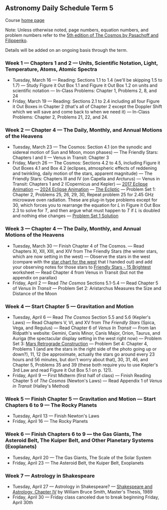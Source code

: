 ## Astronomy Daily Schedule Term 5

Course [home page](./)

Note: Unless otherwise noted, page numbers, equation numbers, and problem numbers refer to the [5th edition of The Cosmos by Pasachoff and Filippenko](https://www.amazon.com/Cosmos-Astronomy-New-Millennium/dp/1108431380).

Details will be added on an ongoing basis through the term.

### Week 1 &mdash; Chapters 1 and 2 &mdash; Units, Scientific Notation, Light, Temperature, Atoms, Atomic Spectra

* Tuesday, March 16 &mdash; Reading: Sections 1.1 to 1.4 (we'll be skipping 1.5 to 1.7) &mdash; Study Figure it Out Box 1.1 and Figure it Out Box 1.2 on units and scientific notation &mdash; In-Class Problems: Chapter 1, Problems 2, 8, and 24
* Friday, March 19 &mdash; Reading: Sections 2.1 to 2.4 including all four Figure it Out Boxes in Chapter 2 (that's all of Chapter 2 except the Doppler Shift which we will save and come back to when we need it) &mdash; In-Class Problems: Chapter 2, Problems 21, 22, and 24.

### Week 2 &mdash; Chapter 4 &mdash; The Daily, Monthly, and Annual Motions of the Heavens

* Tuesday, March 23 &mdash; The Cosmos: Section 4.1 (on the synodic and sidereal motion of Sun and Moon, moon phases) &mdash; The Friendly Stars: Chapters I and II &mdash; Venus in Transit: Chapter 3
* Friday, March 26 &mdash; The Cosmos: Sections 4.2 to 4.5, including Figure it Out Boxes 4.1 and Box 4.2 (eclipses, atmospheric effects of reddening and twinkling, daily motion of the stars, apparent magnitude)  &mdash; The Friendly Stars: Chapters III and IV (on Capella and Arcturus) &mdash; Venus in Transit: Chapters 1 and 2 (Copernicus and Kepler) &mdash; [2017 Eclipse Animation](https://youtu.be/yKFPL9xBe_U) &mdash; [2024 Eclipse Animation](https://eclipse.gsfc.nasa.gov/SEpath/SEpath2001/SE2024Apr08Tpath.html) &mdash; [The Ecliptic](https://youtu.be/eeQwYrfmvoQ) &mdash; Problem Set 1: Chapter 2, Problems 25, 26, 29, 30, Repeat problem 25 for 2.45 GHz microwave oven radiation. These are plug-in type problems except for 30, which forces you to rearrange the equation for *L* in Figure it Out Box 2.3 to solve for *T*, and then argue what must happen to *T* if *L* is doubled and nothing else changes &mdash; [Problem Set 1 Solution](./problem_sets/PS01.pdf)

### Week 3 &mdash; Chapter 4 &mdash; The Daily, Monthly, and Annual Motions of the Heavens

* Tuesday, March 30 &mdash; Finish Chapter 4 of The Cosmos. &mdash; Read Chapters XI, XII, XIII, and XIV from The Friendly Stars (the winter stars, which are now setting in the west) &mdash; Observe the stars in the west (compare with the [star chart for the west](./resources/StarChartWest-2021-03-26.png) that I handed out) and add your observing notes for those stars to [Friendly Stars - 15 Brightest](./resources/FriendlyStars-15Brightest.pdf) worksheet &mdash; Read Chapter 4 from Venus in Transit (but not the appendix on parallax)
* Friday, April 2 &mdash; Read *The Cosmos* Sections 5.1-5.4 &mdash; Read Chapter 5 of *Venus In Transit* &mdash; Problem Set 2: Aristarchus Measures the Size and Distance of the Moon

### Week 4 &mdash; Start Chapter 5 &mdash; Gravitation and Motion

* Tuesday, April 6 &mdash; Read *The Cosmos* Section 5.5 and 5.6 (Kepler's Laws) &mdash; Read Chapters V, VI, and XV from *The Friendly Stars* (Spica, Vega, and Regulus) &mdash; Read Chapter 6 of *Venus In Transit* &mdash; From Ian Ridpath's website: Gemini, Canis Minor, Canis Major, Orion, Taurus, and Auriga (the spectacular display setting in the west right now) &mdash; Problem Set 3: [Mars Retrograde Construction](./resources/MarsRetrogradeConstruction-2021-04-02.pdf) &mdash; Problem Set 4: Chapter 4, Problems 1 (and are the stars in the right side of the photo going up or down?), 11, 12 (be approximate, actually the stars go around every 23 hours and 56 minutes, but don't worry about that), 30, 31, 46, and Chapter 5, Problems 35 and 39 (these both require you to use Kepler's 3rd Law and read Figure it Out Box 5.1 on p. 121).
* Friday, April 9 &mdash; First Midterm (first half of class) &mdash; Finish Reading Chapter 5 of *The Cosmos* (Newton's Laws) &mdash; Read Appendix 1 of *Venus in Transit* (Halley's Method)

### Week 5 &mdash; Finish Chapter 5 &mdash; Gravitation and Motion &mdash; Start Chapters 6 to 9 &mdash; The Rocky Planets

* Tuesday, April 13 &mdash; Finish Newton's Laws
* Friday, April 16 &mdash; The Rocky Planets

### Week 6 &mdash; Finish Chapters 6 to 9 &mdash; the Gas Giants, The Asteroid Belt, The Kuiper Belt, and Other Planetary Systems (Exoplanets)

* Tuesday, April 20 &mdash; The Gas Giants, The Scale of the Solar System
* Friday, April 23 &mdash; The Asteroid Belt, the Kuiper Belt, Exoplanets

### Week 7 &mdash; Astrology in Shakespeare

* Tuesday, April 27 &mdash; Astrology in Shakespeare? &mdash; [Shakespeare and Astrology, Chapter IV](https://scholarship.richmond.edu/cgi/viewcontent.cgi?article=2094&context=masters-theses) by William Bruce Smith, Master's Thesis, 1989
* Friday, April 30 &mdash; Friday class canceled due to break beginning Friday, April 30th
